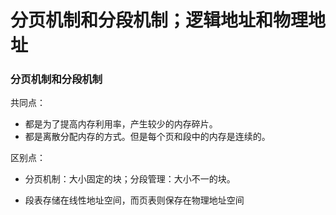 # 分页机制和分段机制；逻辑地址和物理地址

### 分页机制和分段机制

共同点：

- 都是为了提高内存利用率，产生较少的内存碎片。
- 都是离散分配内存的方式。但是每个页和段中的内存是连续的。

区别点：

- 分页机制：大小固定的块；分段管理：大小不一的块。

- 段表存储在线性地址空间，而页表则保存在物理地址空间

